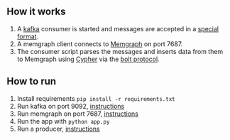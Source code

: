 ## How it works
1. A [kafka](https://kafka.apache.org) consumer is started and messages are accepted in a [special format](../../kafka).
2. A memgraph client connects to [Memgraph](https://memgraph.com/) on port 7687.
3. The consumer script parses the messages and inserts data from them to Memgraph using [Cypher](https://opencypher.org/) via the [bolt protocol](https://en.wikipedia.org/wiki/Bolt_\(network_protocol\)).

## How to run

1. Install requirements `pip install -r requirements.txt`
2. Run kafka on port 9092, [instructions](../../kafka)
3. Run memgraph on port 7687, [instructions](../../memgraph)
4. Run the app with `python app.py`
5. Run a producer, [instructions](../../kafka/producer)
